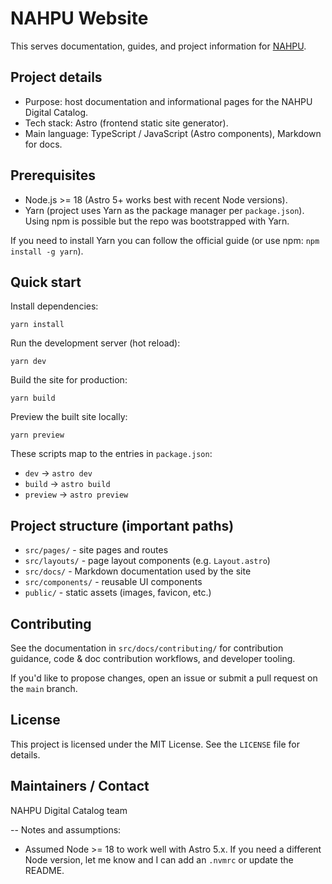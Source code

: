 # NAHPU Website

This serves documentation, guides, and project information for [NAHPU](https://nahpu.app).

## Project details

- Purpose: host documentation and informational pages for the NAHPU Digital Catalog.
- Tech stack: Astro (frontend static site generator).
- Main language: TypeScript / JavaScript (Astro components), Markdown for docs.

## Prerequisites

- Node.js >= 18 (Astro 5+ works best with recent Node versions).  
- Yarn (project uses Yarn as the package manager per `package.json`). Using npm is possible but the repo was bootstrapped with Yarn.

If you need to install Yarn you can follow the official guide (or use npm: `npm install -g yarn`).

## Quick start

Install dependencies:

```fish
yarn install
```

Run the development server (hot reload):

```fish
yarn dev
```

Build the site for production:

```fish
yarn build
```

Preview the built site locally:

```fish
yarn preview
```

These scripts map to the entries in `package.json`:

- `dev` -> `astro dev`
- `build` -> `astro build`
- `preview` -> `astro preview`

## Project structure (important paths)

- `src/pages/` - site pages and routes
- `src/layouts/` - page layout components (e.g. `Layout.astro`)
- `src/docs/` - Markdown documentation used by the site
- `src/components/` - reusable UI components
- `public/` - static assets (images, favicon, etc.)

## Contributing

See the documentation in `src/docs/contributing/` for contribution guidance, code & doc contribution workflows, and developer tooling.

If you'd like to propose changes, open an issue or submit a pull request on the `main` branch.

## License

This project is licensed under the MIT License. See the `LICENSE` file for details.

## Maintainers / Contact

NAHPU Digital Catalog team

--
Notes and assumptions:

- Assumed Node >= 18 to work well with Astro 5.x. If you need a different Node version, let me know and I can add an `.nvmrc` or update the README.

